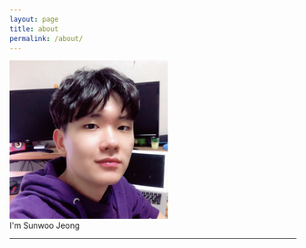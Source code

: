 ```yaml
---
layout: page
title: about
permalink: /about/
---
```


<img class="col one right" src="/img/profile.png">

<br/>
I'm Sunwoo Jeong

<br/>
<hr/>
<br/>
<span class="contacticon center">
	<a href="mailto:sunwoo.jeong00@gmail.com"><i class="fa fa-envelope-square"></i></a>
	<a href="https://github.com/igg002" target="_blank"><i class="fa fa-github-square"></i></a>
	<a href="https://twitter.com/andysj00" target="_blank"><i class="fa fa-twitter-square"></i></a>
</span>
